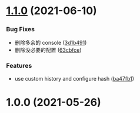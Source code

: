 # [1.1.0](https://github.com/morelearn1990/vite-plugin-react-router/compare/1.0.0...1.1.0) (2021-06-10)

### Bug Fixes

-   删除多余的 console ([3d1b491](https://github.com/morelearn1990/vite-plugin-react-router/commit/3d1b4910a91f226308f44d6d8330faed3d7b9089))
-   删除没必要的配置 ([63cbfce](https://github.com/morelearn1990/vite-plugin-react-router/commit/63cbfce6c0ed9e6dc8bcdb03863e91cafe86cc89))

### Features

-   use custom history and configure hash ([ba47fb1](https://github.com/morelearn1990/vite-plugin-react-router/commit/ba47fb15737f48f73be93c81c9c28b15ec4be9c2))

# 1.0.0 (2021-05-26)
